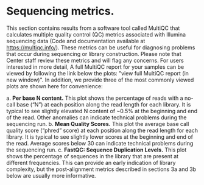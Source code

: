 # Sequencing metrics.

This section contains results from a software tool called MultiQC that
calculates multiple quality control (QC) metrics associated with
Illumina sequencing data (Code and documentation available at
https://multiqc.info/). These metrics can be useful for diagnosing
problems that occur during sequencing or library construction. Please
note that Center staff review these metrics and will flag any
concerns. For users interested in more detail, A full MultiQC report
for your samples can be viewed by following the link below the plots:
"view full MultiQC report (in new window)". In addition, we provide
three of the most commonly viewed plots are shown here for
convenience: 

a. **Per base N content.** This plot shows the percentage of reads
 with a no-call base (“N”) at each position along the read length for
 each library. It is typical to see slightly elevated N content of
 ~0.5% at the beginning and end of the read. Other anomalies can
 indicate technical problems during the sequencing run. 
b. **Mean Quality Scores.** This plot the average base call quality score
 (“phred” score) at each position along the read length for each
 library. It is typical to see slightly lower scores at the  beginning 
 and end of the read. Average scores below 30 can indicate technical
 problems during  the sequencing run.
c. **FastQC: Sequence Duplication Levels.** This plot shows the percentage
 of sequences in the library that are present at different
 frequencies. This can provide an early indication of library
 complexity, but the post-alignment metrics described in sections 3a
 and 3b below are usually more informative.
 
